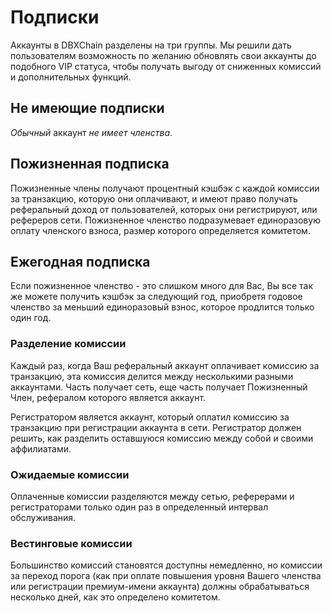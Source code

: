 # Подписки

Аккаунты в DBXChain разделены на три группы. Мы решили дать пользователям возможность по желанию обновлять свои аккаунты до подобного VIP статуса, чтобы получать выгоду от сниженных комиссий и дополнительных функций.

## Не имеющие подписки

*Обычный* аккаунт *не имеет членства*.

## Пожизненная подписка

Пожизненные члены получают процентный кэшбэк с каждой комиссии за транзакцию, которую они оплачивают, и имеют право получать реферальный доход от пользователей, которых они регистрируют, или рефереров сети. Пожизненное членство подразумевает единоразовую оплату членского взноса, размер которого определяется комитетом.

## Ежегодная подписка

Если пожизненное членство - это слишком много для Вас, Вы все так же можете получить кэшбэк за следующий год, приобретя годовое членство за меньший единоразовый взнос, которое продлится только один год.

### Разделение комиссии

Каждый раз, когда Ваш реферальный аккаунт оплачивает комиссию за транзакцию, эта комиссия делится между несколькими разными аккаунтами. Часть получает сеть, еще часть получает Пожизненный Член, рефералом которого является аккаунт.

Регистратором является аккаунт, который оплатил комиссию за транзакцию при регистрации аккаунта в сети. Регистратор должен решить, как разделить оставшуюся комиссию между собой и своими аффилиатами.

### Ожидаемые комиссии

Оплаченные комиссии разделяются между сетью, реферерами и регистраторами только один раз в определенный интервал обслуживания.

### Вестинговые комиссии

Большинство комиссий становятся доступны немедленно, но комиссии за переход порога (как при оплате повышения уровня Вашего членства или регистрации премиум-имени аккаунта) должны обрабатываться несколько дней, как это определено комитетом.